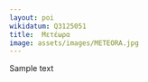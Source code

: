 ```yaml
---
layout: poi
wikidatum: Q3125051
title:  Μετέωρα
image: assets/images/METEORA.jpg
---
```


Sample text 
